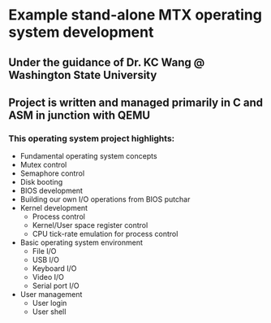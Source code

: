 # Example stand-alone MTX operating system development
## Under the guidance of Dr. KC Wang @ Washington State University
## Project is written and managed primarily in C and ASM in junction with QEMU
### This operating system project highlights:
* Fundamental operating system concepts
 * Mutex control
 * Semaphore control
* Disk booting
* BIOS development
 * Building our own I/O operations from BIOS putchar
* Kernel development
  * Process control
  * Kernel/User space register control
  * CPU tick-rate emulation for process control
* Basic operating system environment
  * File I/O
  * USB I/O
  * Keyboard I/O
  * Video I/O
  * Serial port I/O
* User management
  * User login
  * User shell
